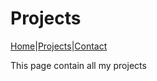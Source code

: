 # Projects 

[Home](index.markdown)|[Projects](projects.markdown)|[Contact](contact.markdown)

This page contain all my projects
